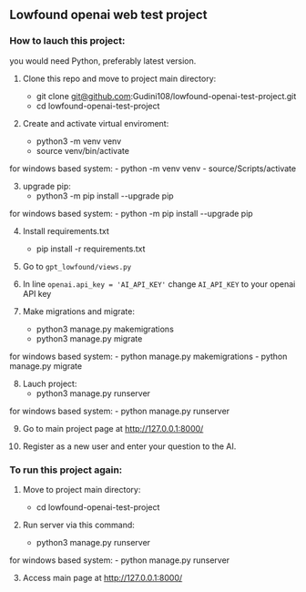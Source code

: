 ## Lowfound openai web test project

### How to lauch this project:


you would need Python, preferably latest version.

1. Clone this repo and move to project main directory:
    - git clone git@github.com:Gudini108/lowfound-openai-test-project.git
    - cd lowfound-openai-test-project


2. Create and activate virtual enviroment:
    - python3 -m venv venv
    - source venv/bin/activate


for windows based system:
    - python -m venv venv
    - source/Scripts/activate

3. upgrade pip:
    - python3 -m pip install --upgrade pip


for windows based system:
    - python -m pip install --upgrade pip

4. Install requirements.txt
    - pip install -r requirements.txt


5. Go to `gpt_lowfound/views.py`


6. In line `openai.api_key = 'AI_API_KEY'` change `AI_API_KEY` to your openai API key


7. Make migrations and migrate:
    - python3 manage.py makemigrations
    - python3 manage.py migrate

for windows based system:
    - python manage.py makemigrations
    - python manage.py migrate


8. Lauch project:
    - python3 manage.py runserver

for windows based system:
    - python manage.py runserver


9. Go to main project page at http://127.0.0.1:8000/


10. Register as a new user and enter your question to the AI.


### To run this project again:

1. Move to project main directory:
     - cd lowfound-openai-test-project
  
2. Run server via this command:
     - python3 manage.py runserver

for windows based system:
    - python manage.py runserver

3. Access main page at http://127.0.0.1:8000/
